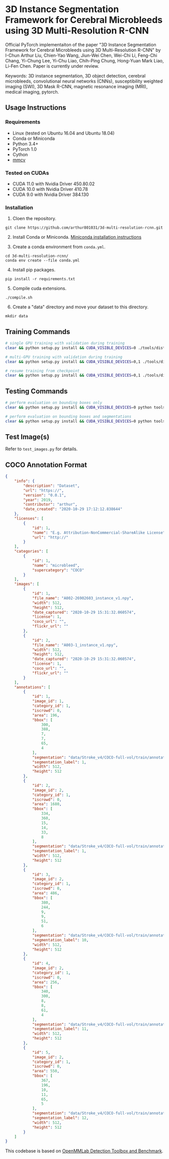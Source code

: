 
# 3D Instance Segmentation Framework for Cerebral Microbleeds using 3D Multi-Resolution R-CNN

Official PyTorch implementaiton of the paper "3D Instance Segmentation Framework for Cerebral Microbleeds using 3D Multi-Resolution R-CNN" by I-Chun Arthur Liu, Chien-Yao Wang, Jiun-Wei Chen, Wei-Chi Li, Feng-Chi Chang, Yi-Chung Lee, Yi-Chu Liao, Chih-Ping Chung, Hong-Yuan Mark Liao, Li-Fen Chen. Paper is currently under review.

Keywords: 3D instance segmentation, 3D object detection, cerebral microbleeds, convolutional neural networks (CNNs), susceptibility weighted imaging (SWI), 3D Mask R-CNN, magnetic resonance imaging (MRI), medical imaging, pytorch.


## Usage Instructions

### Requirements
- Linux (tested on Ubuntu 16.04 and Ubuntu 18.04)
- Conda or Miniconda
- Python 3.4+
- PyTorch 1.0
- Cython
- [mmcv](https://github.com/open-mmlab/mmcv)

### Tested on CUDAs
- CUDA 11.0 with Nvidia Driver 450.80.02
- CUDA 10.0 with Nvidia Driver 410.78
- CUDA 9.0 with Nvidia Driver 384.130

### Installation

1. Cloen the repository.

```shell
git clone https://github.com/arthur801031/3d-multi-resolution-rcnn.git
```

2. Install Conda or Miniconda.
[Miniconda installation instructions](https://conda.io/projects/conda/en/latest/user-guide/install/index.html)


3. Create a conda environment from `conda.yml`.

```shell
cd 3d-multi-resolution-rcnn/
conda env create --file conda.yml
```

4. Install pip packages.

```shell
pip install -r requirements.txt
```

5. Compile cuda extensions.

```shell
./compile.sh
```

6. Create a "data" directory and move your dataset to this directory.

```shell
mkdir data
```

## Training Commands
```bash
# single GPU training with validation during training
clear && python setup.py install && CUDA_VISIBLE_DEVICES=0 ./tools/dist_train.sh configs/3d-multi-resolution-rcnn.py 1 --validate

# multi-GPU training with validation during training
clear && python setup.py install && CUDA_VISIBLE_DEVICES=0,1 ./tools/dist_train.sh configs/3d-multi-resolution-rcnn.py 2 --validate

# resume training from checkpoint
clear && python setup.py install && CUDA_VISIBLE_DEVICES=0,1 ./tools/dist_train.sh configs/3d-multi-resolution-rcnn.py 2 --validate --resume_from work_dirs/checkpoints/3d-multi-resolution-rcnn/latest.pth
```

## Testing Commands
```bash
# perform evaluation on bounding boxes only
clear && python setup.py install && CUDA_VISIBLE_DEVICES=0 python tools/test.py configs/3d-multi-resolution-rcnn.py work_dirs/checkpoints/3d-multi-resolution-rcnn/latest.pth --gpus 1 --out results.pkl --eval bbox

# perform evaluation on bounding boxes and segmentations
clear && python setup.py install && CUDA_VISIBLE_DEVICES=0 python tools/test.py configs/3d-multi-resolution-rcnn.py work_dirs/checkpoints/3d-multi-resolution-rcnn/latest.pth --gpus 1 --out results.pkl --eval bbox segm
```

## Test Image(s) 
Refer to `test_images.py` for details.

## COCO Annotation Format
```json
{
    "info": {
        "description": "Dataset",
        "url": "https://",
        "version": "0.0.1",
        "year": 2019,
        "contributor": "arthur",
        "date_created": "2020-10-29 17:12:12.838644"
    },
    "licenses": [
        {
            "id": 1,
            "name": "E.g. Attribution-NonCommercial-ShareAlike License",
            "url": "http://"
        }
    ],
    "categories": [
        {
            "id": 1,
            "name": "microbleed",
            "supercategory": "COCO"
        }
    ],
    "images": [
        {
            "id": 1,
            "file_name": "A002-26902603_instance_v1.npy",
            "width": 512,
            "height": 512,
            "date_captured": "2020-10-29 15:31:32.060574",
            "license": 1,
            "coco_url": "",
            "flickr_url": ""
        },
        {
            "id": 2,
            "file_name": "A003-1_instance_v1.npy",
            "width": 512,
            "height": 512,
            "date_captured": "2020-10-29 15:31:32.060574",
            "license": 1,
            "coco_url": "",
            "flickr_url": ""
        }
    ],
    "annotations": [
        {
            "id": 1,
            "image_id": 1,
            "category_id": 1,
            "iscrowd": 0,
            "area": 196,
            "bbox": [
                300,
                388,
                7,
                7,
                65,
                4
            ],
            "segmentation": "data/Stroke_v4/COCO-full-vol/train/annotations_full/A002-26902603_instance_v1_1.npy",
            "segmentation_label": 1,
            "width": 512,
            "height": 512
        },
        {
            "id": 2,
            "image_id": 2,
            "category_id": 1,
            "iscrowd": 0,
            "area": 1680,
            "bbox": [
                334,
                360,
                15,
                14,
                33,
                8
            ],
            "segmentation": "data/Stroke_v4/COCO-full-vol/train/annotations_full/A003-1_instance_v1_1.npy",
            "segmentation_label": 1,
            "width": 512,
            "height": 512
        },
        {
            "id": 3,
            "image_id": 2,
            "category_id": 1,
            "iscrowd": 0,
            "area": 486,
            "bbox": [
                380,
                244,
                9,
                9,
                51,
                6
            ],
            "segmentation": "data/Stroke_v4/COCO-full-vol/train/annotations_full/A003-1_instance_v1_10.npy",
            "segmentation_label": 10,
            "width": 512,
            "height": 512
        },
        {
            "id": 4,
            "image_id": 2,
            "category_id": 1,
            "iscrowd": 0,
            "area": 256,
            "bbox": [
                340,
                300,
                8,
                8,
                61,
                4
            ],
            "segmentation": "data/Stroke_v4/COCO-full-vol/train/annotations_full/A003-1_instance_v1_11.npy",
            "segmentation_label": 11,
            "width": 512,
            "height": 512
        },
        {
            "id": 5,
            "image_id": 2,
            "category_id": 1,
            "iscrowd": 0,
            "area": 550,
            "bbox": [
                367,
                196,
                10,
                11,
                65,
                5
            ],
            "segmentation": "data/Stroke_v4/COCO-full-vol/train/annotations_full/A003-1_instance_v1_12.npy",
            "segmentation_label": 12,
            "width": 512,
            "height": 512
        }
    ]
}
```

This codebase is based on [OpenMMLab Detection Toolbox and Benchmark](https://github.com/open-mmlab/mmdetection).